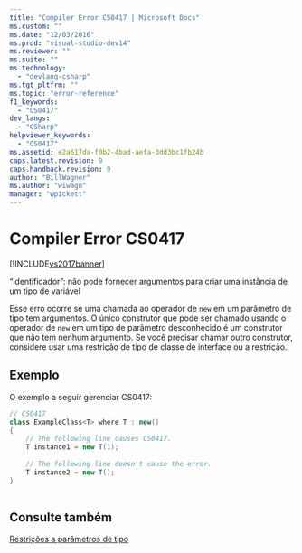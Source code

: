 ```yaml
---
title: "Compiler Error CS0417 | Microsoft Docs"
ms.custom: ""
ms.date: "12/03/2016"
ms.prod: "visual-studio-dev14"
ms.reviewer: ""
ms.suite: ""
ms.technology: 
  - "devlang-csharp"
ms.tgt_pltfrm: ""
ms.topic: "error-reference"
f1_keywords: 
  - "CS0417"
dev_langs: 
  - "CSharp"
helpviewer_keywords: 
  - "CS0417"
ms.assetid: e2a617da-f0b2-4bad-aefa-3dd3bc1fb24b
caps.latest.revision: 9
caps.handback.revision: 9
author: "BillWagner"
ms.author: "wiwagn"
manager: "wpickett"
---
```

# Compiler Error CS0417
[!INCLUDE[vs2017banner](../../../csharp/includes/vs2017banner.md)]

“identificador”: não pode fornecer argumentos para criar uma instância de um tipo de variável  
  
 Esse erro ocorre se uma chamada ao operador de `new` em um parâmetro de tipo tem argumentos.  O único construtor que pode ser chamado usando o operador de `new` em um tipo de parâmetro desconhecido é um construtor que não tem nenhum argumento.  Se você precisar chamar outro construtor, considere usar uma restrição de tipo de classe de interface ou a restrição.  
  
## Exemplo  
 O exemplo a seguir gerenciar CS0417:  
  
```c#  
// CS0417  
class ExampleClass<T> where T : new()  
{  
    // The following line causes CS0417.  
    T instance1 = new T(1);     
  
    // The following line doesn't cause the error.  
    T instance2 = new T();  
}  
  
```  
  
## Consulte também  
 [Restrições a parâmetros de tipo](../../../csharp/programming-guide/generics/constraints-on-type-parameters.md)